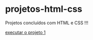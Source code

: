 # projetos-html-css
 Projetos concluídos com HTML e CSS !!!

 <a href="https://dev-nathansilva.github.io/projetos-html-css/projeto1/index.html">executar o projeto 1</a>
